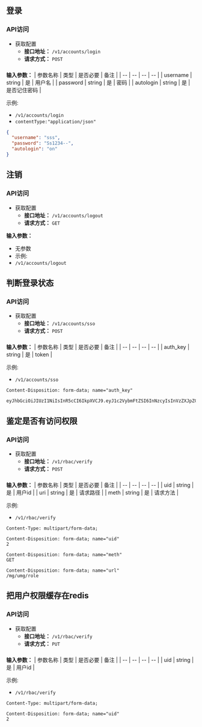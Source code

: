## 登录 
### API访问
- 获取配置  
  - **接口地址：** `/v1/accounts/login` 
  - **请求方式：** `POST` 

### 
**输入参数：**
| 参数名称    | 类型   | 是否必要 | 备注     |
| --          | --     | --       | --       |
| username    | string | 是       | 用户名   |
| password    | string | 是       | 密码     |
| autologin   | string | 是       | 是否记住密码 | 

示例: 
- `/v1/accounts/login` 
- `contentType:"application/json"`
```json
{
  "username": "sss",
  "password": "Ss1234--",
  "autologin": "on"
}
```

## 注销 
### API访问
- 获取配置  
  - **接口地址：** `/v1/accounts/logout` 
  - **请求方式：** `GET` 

**输入参数：**
- 无参数 
- 示例: 
- `/v1/accounts/logout` 

## 判断登录状态 
### API访问
- 获取配置  
  - **接口地址：** `/v1/accounts/sso` 
  - **请求方式：** `POST` 

### 
**输入参数：**
| 参数名称    | 类型   | 是否必要 | 备注     |
| --          | --     | --       | --       |
| auth_key    | string | 是       | token    |

示例: 
- `/v1/accounts/sso` 

``` 
Content-Disposition: form-data; name="auth_key"

eyJhbGciOiJIUzI1NiIsInR5cCI6IkpXVCJ9.eyJ1c2VybmFtZSI6InNzcyIsInVzZXJpZCI6MiwicmVnaW9uaWQiOjAsImV4cCI6MTUwMjI0Mjk1NywianRpIjoiMTU2MTg3MTgwNjAiLCJpc3MiOiJzaGVuc2h1byIsIm5iZiI6MTUwMTYzODA1N30.pNGIi3LPODDP6PMgAqaYUPCfNu6WGGcNdDW7OVb078k
```

## 鉴定是否有访问权限 
### API访问
- 获取配置  
  - **接口地址：** `/v1/rbac/verify` 
  - **请求方式：** `POST` 

### 
**输入参数：**
| 参数名称    | 类型   | 是否必要 | 备注     |
| --          | --     | --       | --       |
| uid         | string |    是    | 用户id   | 
| uri         | string |    是    | 请求路径 |
| meth        | string |    是    | 请求方法 |

示例: 
- `/v1/rbac/verify`
``` 
Content-Type: multipart/form-data; 

Content-Disposition: form-data; name="uid"
2

Content-Disposition: form-data; name="meth"
GET

Content-Disposition: form-data; name="url"
/mg/umg/role

``` 

## 把用户权限缓存在redis
### API访问
- 获取配置  
  - **接口地址：** `/v1/rbac/verify` 
  - **请求方式：** `PUT` 

### 
**输入参数：**
| 参数名称    | 类型   | 是否必要 | 备注     |
| --          | --     | --       | --       |
| uid         | string |    是    | 用户id   | 

示例: 
- `/v1/rbac/verify`

```
Content-Type: multipart/form-data; 

Content-Disposition: form-data; name="uid"
2

``` 
